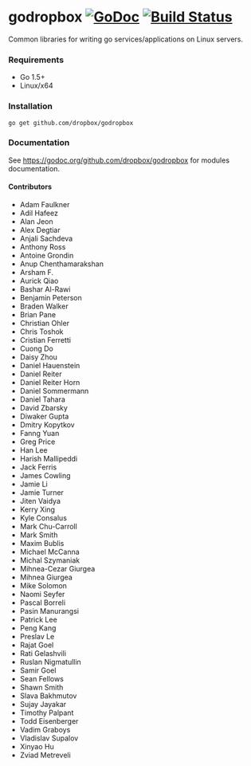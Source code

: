 # godropbox [![GoDoc](https://godoc.org/github.com/dropbox/godropbox?status.svg)](https://godoc.org/github.com/dropbox/godropbox) [![Build Status](https://travis-ci.org/dropbox/godropbox.svg)](https://travis-ci.org/dropbox/godropbox)

Common libraries for writing go services/applications on Linux servers.

### Requirements
 * Go 1.5+
 * Linux/x64

### Installation
``go get github.com/dropbox/godropbox``

### Documentation

See https://godoc.org/github.com/dropbox/godropbox for modules documentation.

#### Contributors
- Adam Faulkner
- Adil Hafeez
- Alan Jeon
- Alex Degtiar
- Anjali Sachdeva
- Anthony Ross
- Antoine Grondin
- Anup Chenthamarakshan
- Arsham F.
- Aurick Qiao
- Bashar Al-Rawi
- Benjamin Peterson
- Braden Walker
- Brian Pane
- Christian Ohler
- Chris Toshok
- Cristian Ferretti
- Cuong Do
- Daisy Zhou
- Daniel Hauenstein
- Daniel Reiter
- Daniel Reiter Horn
- Daniel Sommermann
- Daniel Tahara
- David Zbarsky
- Diwaker Gupta
- Dmitry Kopytkov
- Fanng Yuan
- Greg Price
- Han Lee
- Harish Mallipeddi
- Jack Ferris
- James Cowling
- Jamie Li
- Jamie Turner
- Jiten Vaidya
- Kerry Xing
- Kyle Consalus
- Mark Chu-Carroll
- Mark Smith
- Maxim Bublis
- Michael McCanna
- Michal Szymaniak
- Mihnea-Cezar Giurgea
- Mihnea Giurgea
- Mike Solomon
- Naomi Seyfer
- Pascal Borreli
- Pasin Manurangsi
- Patrick Lee
- Peng Kang
- Preslav Le
- Rajat Goel
- Rati Gelashvili
- Ruslan Nigmatullin
- Samir Goel
- Sean Fellows
- Shawn Smith
- Slava Bakhmutov
- Sujay Jayakar
- Timothy Palpant
- Todd Eisenberger
- Vadim Graboys
- Vladislav Supalov
- Xinyao Hu
- Zviad Metreveli
